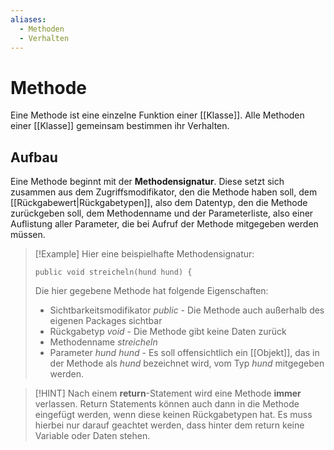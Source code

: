 ```yaml
---
aliases:
  - Methoden
  - Verhalten
---
```

# Methode
Eine Methode ist eine einzelne Funktion einer [[Klasse]]. Alle Methoden einer [[Klasse]] gemeinsam bestimmen ihr Verhalten.

## Aufbau
Eine Methode beginnt mit der **Methodensignatur**. Diese setzt sich zusammen aus dem Zugriffsmodifikator, den die Methode haben soll, dem [[Rückgabewert|Rückgabetypen]], also dem Datentyp, den die Methode zurückgeben soll, dem Methodenname und der Parameterliste, also einer Auflistung aller Parameter, die bei Aufruf der Methode mitgegeben werden müssen.

>[!Example]
>Hier eine beispielhafte Methodensignatur:
>```
>public void streicheln(hund hund) {
>```
>Die hier gegebene Methode hat folgende Eigenschaften:
>- Sichtbarkeitsmodifikator *public* - Die Methode auch außerhalb des eigenen Packages sichtbar
>- Rückgabetyp *void* - Die Methode gibt keine Daten zurück
>- Methodenname *streicheln*
>- Parameter *hund hund* - Es soll offensichtlich ein [[Objekt]], das in der Methode als *hund* bezeichnet wird, vom Typ *hund* mitgegeben werden.

>[!HINT]
>Nach einem **return**-Statement wird eine Methode **immer** verlassen. Return Statements können auch dann in die Methode eingefügt werden, wenn diese keinen Rückgabetypen hat. Es muss hierbei nur darauf geachtet werden, dass hinter dem return keine Variable oder Daten stehen.
